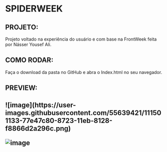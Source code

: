  <h1>SPIDERWEEK</h1>
 
 <h2>PROJETO:</h2>
 Projeto voltado na experiência do usuário e com base na FrontWeek feita por Násser Yousef Ali.
 
 <h2>COMO RODAR:</h2>
 Faça o download da pasta no GitHub e abra o Index.html no seu navegador.
 
 <h2>PREVIEW:<h2>
 ![image](https://user-images.githubusercontent.com/55639421/111501133-77e47c80-8723-11eb-8128-f8866d2a296c.png)

 ![image](https://user-images.githubusercontent.com/55639421/111501196-87fc5c00-8723-11eb-8b94-9d1dc4a0fe55.png)

  

